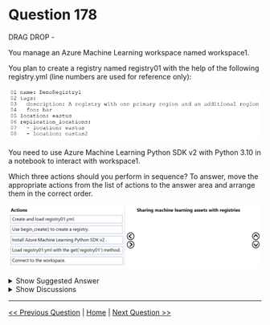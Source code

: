 # Question 178

DRAG DROP -

You manage an Azure Machine Learning workspace named workspace1.

You plan to create a registry named registry01 with the help of the following registry.yml (line numbers are used for reference only):

![Question Image](images/q178_q_image579.png)

You need to use Azure Machine Learning Python SDK v2 with Python 3.10 in a notebook to interact with workspace1.

Which three actions should you perform in sequence? To answer, move the appropriate actions from the list of actions to the answer area and arrange them in the correct order.

![Question Image](images/q178_q_image580.png)

<details>
  <summary>Show Suggested Answer</summary>

  <img src="images/q178_ans_0_image603.png" alt="Answer Image"><br>

</details>

<details>
  <summary>Show Discussions</summary>

<blockquote><p><strong>gunn_m</strong> <code>(Sat 23 Nov 2024 19:47)</code> - <em>Upvotes: 4</em></p><p>The answer is wrong
Install Azure Machine Learning Python SDK v2.
Connect to the workspace.
Use begin_create() to create a registry.</p></blockquote>
<blockquote><p><strong>Arvindu89</strong> <code>(Sun 27 Oct 2024 04:16)</code> - <em>Upvotes: 2</em></p><p>Actions
1. Install Azure machine Learning python ADK v2
2. Connect to workspace
3. User begin_create() to create a registry</p></blockquote>
<blockquote><p><strong>jefimija</strong> <code>(Mon 14 Oct 2024 13:44)</code> - <em>Upvotes: 3</em></p><p>1. install
2. connect
3. use begin create</p></blockquote>

</details>

---

[<< Previous Question](question_177.md) | [Home](/index.md) | [Next Question >>](question_179.md)
